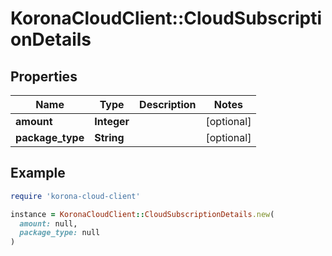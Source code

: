 # KoronaCloudClient::CloudSubscriptionDetails

## Properties

| Name | Type | Description | Notes |
| ---- | ---- | ----------- | ----- |
| **amount** | **Integer** |  | [optional] |
| **package_type** | **String** |  | [optional] |

## Example

```ruby
require 'korona-cloud-client'

instance = KoronaCloudClient::CloudSubscriptionDetails.new(
  amount: null,
  package_type: null
)
```


